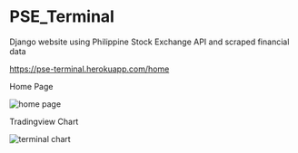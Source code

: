 # PSE_Terminal
Django website using Philippine Stock Exchange API and scraped financial data

https://pse-terminal.herokuapp.com/home

Home Page

![home page](https://user-images.githubusercontent.com/65214402/128023388-b9dc86fc-ac83-4d61-a4b3-6d45a8a22de6.png)

Tradingview Chart

![terminal chart](https://user-images.githubusercontent.com/65214402/128023831-81623224-2aa0-45ea-94b6-969cd6d30a3b.png)

